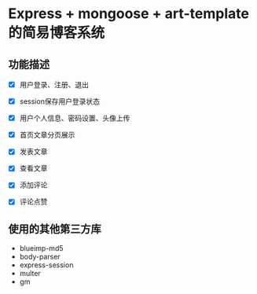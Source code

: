 # Express + mongoose + art-template 的简易博客系统

## 功能描述

- [x] 用户登录、注册、退出
- [x] session保存用户登录状态
- [x] 用户个人信息、密码设置、头像上传
- [x] 首页文章分页展示
- [x] 发表文章
- [x] 查看文章
- [x] 添加评论
- [x] 评论点赞


## 使用的其他第三方库
- blueimp-md5 
- body-parser 
- express-session
- multer
- gm
